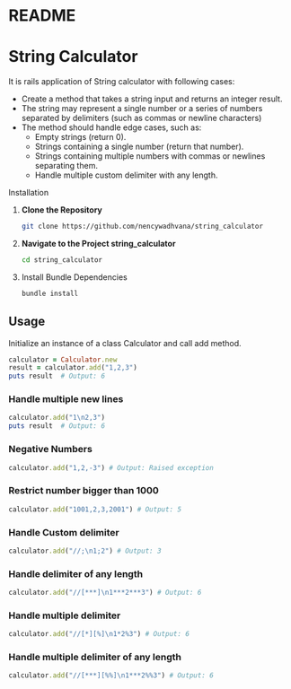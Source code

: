 # README

# String Calculator

It is rails application of String calculator with following cases:

* Create a method that takes a string input and returns an integer result.
* The string may represent a single number or a series of numbers separated by delimiters (such as commas or newline characters)
* The method should handle edge cases, such as:
	* Empty strings (return 0).
	* Strings containing a single number (return that number).
	* Strings containing multiple numbers with commas or newlines separating them.
	* Handle multiple custom delimiter with any length.


Installation
1. **Clone the Repository**
   ```bash
   git clone https://github.com/nencywadhvana/string_calculator
2. **Navigate to the Project string_calculator**
   ```bash
   cd string_calculator
3. Install Bundle Dependencies
   ```bash
   bundle install
## Usage

 Initialize an instance of a class Calculator and call add method.

```ruby
calculator = Calculator.new
result = calculator.add("1,2,3")
puts result  # Output: 6
```
### Handle multiple new lines
```ruby
calculator.add("1\n2,3") 
puts result  # Output: 6
```

### Negative Numbers
```ruby
calculator.add("1,2,-3") # Output: Raised exception
```

### Restrict number bigger than 1000
```ruby
calculator.add("1001,2,3,2001") # Output: 5
```

### Handle Custom delimiter
```ruby
calculator.add("//;\n1;2") # Output: 3
```
### Handle delimiter of any length
```ruby
calculator.add("//[***]\n1***2***3") # Output: 6
```

### Handle multiple delimiter
```ruby
calculator.add("//[*][%]\n1*2%3") # Output: 6
```

### Handle multiple delimiter of any length
```ruby
calculator.add("//[***][%%]\n1***2%%3") # Output: 6
```